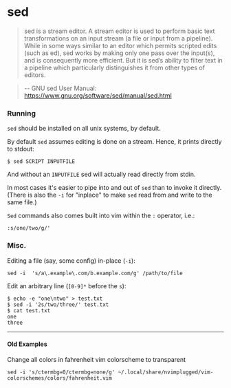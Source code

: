 # sed

> sed is a stream editor. A stream editor is used to perform basic text transformations on an input stream (a file or input from a pipeline). While in some ways similar to an editor which permits scripted edits (such as ed), sed works by making only one pass over the input(s), and is consequently more efficient. But it is sed’s ability to filter text in a pipeline which particularly distinguishes it from other types of editors. 

> -- GNU sed User Manual: https://www.gnu.org/software/sed/manual/sed.html

### Running

`sed` should be installed on all unix systems, by default.

By default `sed` assumes editing is done on a stream. Hence, it prints directly to stdout:

```
$ sed SCRIPT INPUTFILE
```

And without an `INPUTFILE` sed will actually read directly from stdin.

In most cases it's easier to pipe into and out of `sed` than to invoke it directly. (There is also the `-i` for "inplace" to make `sed` read from and write to the same file.)

`Sed` commands also comes built into vim within the `:` operator, i.e.:

`:s/one/two/g/'`

### Misc.

Editing a file (say, some config) in-place (`-i`):
```
sed -i  's/a\.example\.com/b.example.com/g' /path/to/file
```

Edit an arbitrary line (`[0-9]*` before the `s`):
```
$ echo -e "one\ntwo" > test.txt
$ sed -i '2s/two/three/' test.txt
$ cat test.txt
one
three
```

---

#### Old Examples

Change all colors in fahrenheit vim colorscheme to transparent
```
sed -i 's/ctermbg=0/ctermbg=none/g' ~/.local/share/nvimplugged/vim-colorschemes/colors/fahrenheit.vim
```
